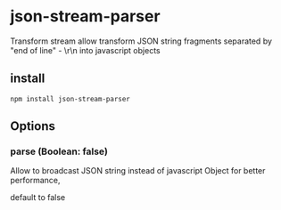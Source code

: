 # json-stream-parser
Transform stream allow transform JSON string fragments separated by "end of line" - \r\n into javascript objects

## install

```
npm install json-stream-parser
```

## Options

### parse (Boolean: false)

Allow to broadcast JSON string instead of javascript Object for better performance,

default to false
